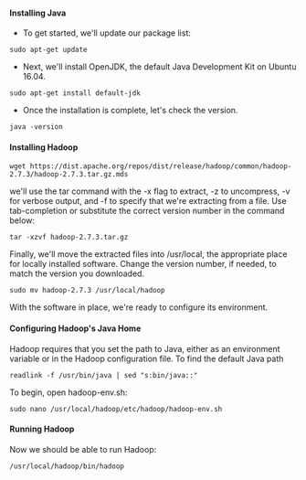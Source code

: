#### Installing Java
- To get started, we'll update our package list:
```
sudo apt-get update
```
- Next, we'll install OpenJDK, the default Java Development Kit on Ubuntu 16.04.
```
sudo apt-get install default-jdk
```
- Once the installation is complete, let's check the version.
```
java -version
```
#### Installing Hadoop
```
wget https://dist.apache.org/repos/dist/release/hadoop/common/hadoop-2.7.3/hadoop-2.7.3.tar.gz.mds
```
we'll use the tar command with the -x flag to extract, -z to uncompress, -v for verbose output, and -f to specify that we're extracting from a file. Use tab-completion or substitute the correct version number in the command below:
```
tar -xzvf hadoop-2.7.3.tar.gz
```
Finally, we'll move the extracted files into /usr/local, the appropriate place for locally installed software. Change the version number, if needed, to match the version you downloaded.
```
sudo mv hadoop-2.7.3 /usr/local/hadoop
```
With the software in place, we're ready to configure its environment.

#### Configuring Hadoop's Java Home
Hadoop requires that you set the path to Java, either as an environment variable or in the Hadoop configuration file.
To find the default Java path
```
readlink -f /usr/bin/java | sed "s:bin/java::"
```
To begin, open hadoop-env.sh:
```
sudo nano /usr/local/hadoop/etc/hadoop/hadoop-env.sh
```
#### Running Hadoop
Now we should be able to run Hadoop:
```
/usr/local/hadoop/bin/hadoop
```
